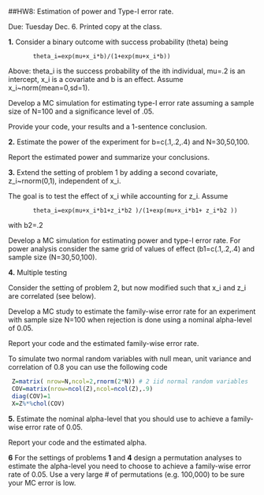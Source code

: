 ##HW8: Estimation of power and Type-I error rate.

Due: Tuesday Dec. 6. Printed copy at the class.

**1.** Consider a binary outcome with success probability (theta) being 

           theta_i=exp(mu+x_i*b)/(1+exp(mu+x_i*b))
           
Above: theta_i is the success probability of the ith individual, mu=.2 is an intercept,
x_i is a covariate and b is an effect. Assume x_i~norm(mean=0,sd=1).

Develop a MC simulation for estimating type-I error rate assuming a sample size of N=100
and a significance level of .05.

Provide your code, your results and a 1-sentence conclusion.  
 
**2.** Estimate the power of the experiment for b=c(.1,.2,.4) and N=30,50,100.

Report the estimated power and summarize your conclusions. 
  
**3.** Extend the setting of problem 1 by adding a second covariate, z_i~rnorm(0,1), 
independent of x_i.

The goal is to test the effect of x_i while accounting for z_i. Assume 

           theta_i=exp(mu+x_i*b1+z_i*b2 )/(1+exp(mu+x_i*b1+ z_i*b2 ))
with b2=.2

Develop a MC simulation for estimating power and type-I error rate. For power analysis
consider the same grid of values of effect (b1=c(.1,.2,.4) and sample size (N=30,50,100).

**4.** Multiple testing

Consider the setting of problem 2, but now modified such that x_i and z_i are correlated (see below).

Develop a MC study to estimate the family-wise error rate for an experiment with
sample size N=100 when rejection is done using a nominal alpha-level of 0.05. 

Report your code and the estimated family-wise error rate.

To simulate two normal random variables with null mean, unit variance and correlation 
of 0.8 you can use the following code

```R
 Z=matrix( nrow=N,ncol=2,rnorm(2*N)) # 2 iid normal random variables  
 COV=matrix(nrow=ncol(Z),ncol=ncol(Z),.9)
 diag(COV)=1
 X=Z%*%chol(COV)
```

**5.** Estimate the nominal alpha-level that you should use to achieve a family-wise error rate of
0.05.

Report your code and the estimated alpha.

**6** For the settings of problems **1** and **4** design a permutation analyses to estimate the alpha-level you need to choose to achieve a family-wise error rate of 0.05. Use a very large # of permutations (e.g. 100,000) to be sure your MC error is low.
